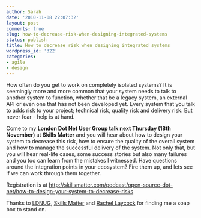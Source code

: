 ```yaml
---
author: Sarah
date: '2010-11-08 22:07:32'
layout: post
comments: true
slug: how-to-decrease-risk-when-designing-integrated-systems
status: publish
title: How to decrease risk when designing integrated systems
wordpress_id: '322'
categories: 
- agile
- design
---
```


How often do you get to work on completely isolated systems? It is seemingly more and more common that your system needs to talk to another system to function, whether that be a legacy system, an external API or even one that has not been developed yet. Every system that you talk to adds risk to your project; technical risk, quality risk and delivery risk. But never fear - help is at hand.

Come to my <strong>London Dot Net User Group talk next Thursday (18th November)</strong> at <strong>Skills Matter</strong> and you will hear about how to design your system to decrease this risk, how to ensure the quality of the overall system and how to manage the successful delivery of the system. Not only that, but you will hear real-life cases, some success stories but also many failures and you too can learn from the mistakes I witnessed. Have questions around the integration points in your ecosystem? Fire them up, and lets see if we can work through them together.

Registration is at <a href="http://skillsmatter.com/podcast/open-source-dot-net/how-to-design-your-system-to-decrease-risks" target="_blank">http://skillsmatter.com/podcast/open-source-dot-net/how-to-design-your-system-to-decrease-risks</a>

Thanks to <a href="http://www.dnug.org.uk/" target="_blank">LDNUG</a>, <a href="http://skillsmatter.com/" target="_blank">Skills Matter</a> and <a href="http://www.rachellaycock.com/" target="_blank">Rachel Laycock</a> for finding me a soap box to stand on.